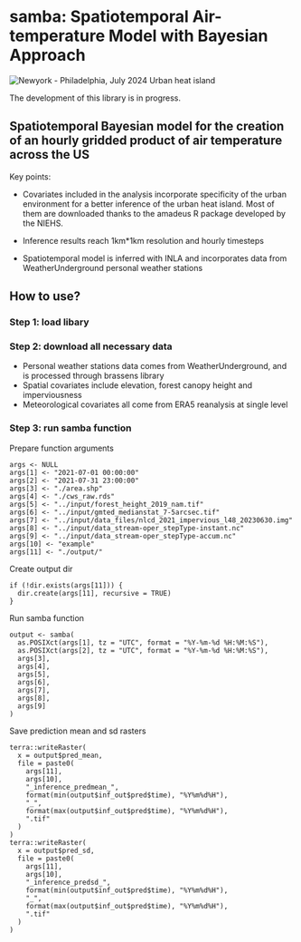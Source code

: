 # samba: Spatiotemporal Air-temperature Model with Bayesian Approach


![Newyork - Philadelphia, July 2024 Urban heat island](https://github.com/user-attachments/assets/cd0e4092-af08-4687-a65f-93f5ddd6733c)


The development of this library is in progress.

## Spatiotemporal Bayesian model for the creation of an hourly gridded product of air temperature across the US

Key points:

-   Covariates included in the analysis incorporate specificity of the urban environment for a better inference of the urban heat island. Most of them are downloaded thanks to the amadeus R package developed by the NIEHS.

-   Inference results reach 1km\*1km resolution and hourly timesteps

-   Spatiotemporal model is inferred with INLA and incorporates data from WeatherUnderground personal weather stations

## How to use? 

### Step 1: load libary

### Step 2: download all necessary data

- Personal weather stations data comes from WeatherUnderground, and is processed through brassens library 
- Spatial covariates include elevation, forest canopy height and imperviousness
- Meteorological covariates all come from ERA5 reanalysis at single level

### Step 3: run samba function 

Prepare function arguments
```{r}
args <- NULL
args[1] <- "2021-07-01 00:00:00"
args[2] <- "2021-07-31 23:00:00"
args[3] <- "./area.shp"
args[4] <- "./cws_raw.rds"
args[5] <- "../input/forest_height_2019_nam.tif"
args[6] <- "../input/gmted_medianstat_7-5arcsec.tif"
args[7] <- "../input/data_files/nlcd_2021_impervious_l48_20230630.img"
args[8] <- "../input/data_stream-oper_stepType-instant.nc"
args[9] <- "../input/data_stream-oper_stepType-accum.nc"
args[10] <- "example"
args[11] <- "./output/"
```

Create output dir
```{r}
if (!dir.exists(args[11])) {
  dir.create(args[11], recursive = TRUE)
}
```

Run samba function
```{r}
output <- samba(
  as.POSIXct(args[1], tz = "UTC", format = "%Y-%m-%d %H:%M:%S"),
  as.POSIXct(args[2], tz = "UTC", format = "%Y-%m-%d %H:%M:%S"),
  args[3],
  args[4],
  args[5],
  args[6],
  args[7],
  args[8],
  args[9]
)
```

Save prediction mean and sd rasters
```{r}
terra::writeRaster(
  x = output$pred_mean,
  file = paste0(
    args[11],
    args[10],
    "_inference_predmean_",
    format(min(output$inf_out$pred$time), "%Y%m%d%H"),
    "_",
    format(max(output$inf_out$pred$time), "%Y%m%d%H"),
    ".tif"
  )
)
terra::writeRaster(
  x = output$pred_sd,
  file = paste0(
    args[11],
    args[10],
    "_inference_predsd_",
    format(min(output$inf_out$pred$time), "%Y%m%d%H"),
    "_",
    format(max(output$inf_out$pred$time), "%Y%m%d%H"),
    ".tif"
  )
)
``` 

